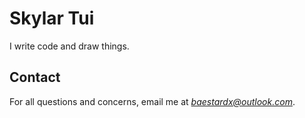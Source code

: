 # Skylar Tui
I write code and draw things.

## Contact
For all questions and concerns, email me at *baestardx@outlook.com*.
